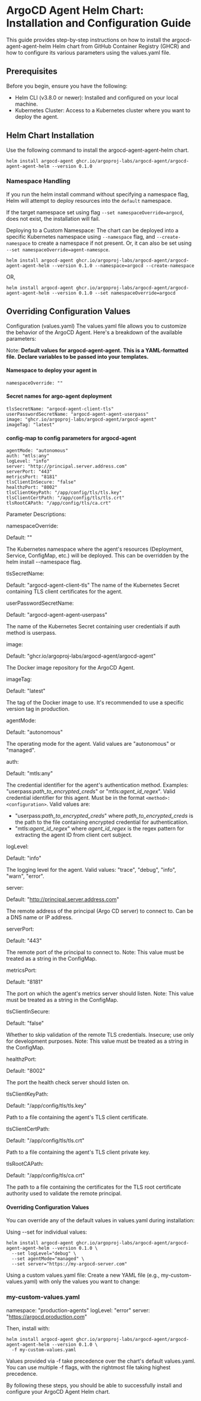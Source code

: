 # ArgoCD Agent Helm Chart: Installation and Configuration Guide
This guide provides step-by-step instructions on how to install the argocd-agent-agent-helm Helm chart from GitHub Container Registry (GHCR) and how to configure its various parameters using the values.yaml file.

## Prerequisites
Before you begin, ensure you have the following:

- Helm CLI (v3.8.0 or newer): Installed and configured on your local machine.
- Kubernetes Cluster: Access to a Kubernetes cluster where you want to deploy the agent.

## Helm Chart Installation
Use the following command to install the argocd-agent-agent-helm chart.

`helm install argocd-agent ghcr.io/argoproj-labs/argocd-agent/argocd-agent-agent-helm --version 0.1.0`

### Namespace Handling

If you run the helm install command without specifying a namespace flag, Helm will attempt to deploy resources into the `default` namespace.

If the target namespace set using flag `--set namespaceOverride=argocd`, does not exist, the installation will fail. 

Deploying to a Custom Namespace:
The chart can be deployed into a specific Kubernetes namespace using `--namespace` flag, and `--create-namespace` to create a namespace if not present. Or, it can also be set using `--set namespaceOverride=agent-namespce`.

```
helm install argocd-agent ghcr.io/argoproj-labs/argocd-agent/argocd-agent-agent-helm --version 0.1.0 --namespace=argocd --create-namespace
```

OR,

```
helm install argocd-agent ghcr.io/argoproj-labs/argocd-agent/argocd-agent-agent-helm --version 0.1.0 --set namespaceOverride=argocd
```


## Overriding Configuration Values
Configuration (values.yaml)
The values.yaml file allows you to customize the behavior of the ArgoCD Agent. Here's a breakdown of the available parameters:

Note:
__Default values for argocd-agent-agent.__
__This is a YAML-formatted file.__
__Declare variables to be passed into your templates.__

#### Namespace to deploy your agent in
```
namespaceOverride: ""
```

#### Secret names for argo-agent deployment

```
tlsSecretName: "argocd-agent-client-tls"
userPasswordSecretName: "argocd-agent-agent-userpass"
image: "ghcr.io/argoproj-labs/argocd-agent/argocd-agent"
imageTag: "latest"
```

#### config-map to config parameters for argocd-agent

```
agentMode: "autonomous"
auth: "mtls:any"
logLevel: "info"
server: "http://principal.server.address.com" 
serverPort: "443"
metricsPort: "8181"
tlsClientInSecure: "false"
healthzPort: "8002"
tlsClientKeyPath: "/app/config/tls/tls.key"
tlsClientCertPath: "/app/config/tls/tls.crt"
tlsRootCAPath: "/app/config/tls/ca.crt"
```

Parameter Descriptions:

namespaceOverride:

Default: ""

The Kubernetes namespace where the agent's resources (Deployment, Service, ConfigMap, etc.) will be deployed. This can be overridden by the helm install --namespace flag.

tlsSecretName:

Default: "argocd-agent-client-tls"
The name of the Kubernetes Secret containing TLS client certificates for the agent.

userPasswordSecretName:

Default: "argocd-agent-agent-userpass"

The name of the Kubernetes Secret containing user credentials if auth method is userpass.

image:

Default: "ghcr.io/argoproj-labs/argocd-agent/argocd-agent"

The Docker image repository for the ArgoCD Agent.

imageTag:

Default: "latest"

The tag of the Docker image to use. It's recommended to use a specific version tag in production.

agentMode:

Default: "autonomous"

The operating mode for the agent. Valid values are "autonomous" or "managed".

auth:

Default: "mtls:any"

The credential identifier for the agent's authentication method. Examples: "userpass:_path_to_encrypted_creds_" or "mtls:_agent_id_regex_".
Valid credential identifier for this agent. Must be in the
format `<method>:<configuration>`. 
Valid values are:
- "userpass:_path_to_encrypted_creds_" where _path_to_encrypted_creds_ is
  the path to the file containing encrypted credential for authenticatiion.
- "mtls:_agent_id_regex_" where _agent_id_regex_ is the regex pattern for
  extracting the agent ID from client cert subject.

logLevel:

Default: "info"

The logging level for the agent. Valid values: "trace", "debug", "info", "warn", "error".

server:

Default: "http://principal.server.address.com"

The remote address of the principal (Argo CD server) to connect to. Can be a DNS name or IP address.

serverPort:

Default: "443"

The remote port of the principal to connect to. Note: This value must be treated as a string in the ConfigMap.

metricsPort:

Default: "8181"

The port on which the agent's metrics server should listen. Note: This value must be treated as a string in the ConfigMap.

tlsClientInSecure:

Default: "false"

Whether to skip validation of the remote TLS credentials. Insecure; use only for development purposes. Note: This value must be treated as a string in the ConfigMap.

healthzPort:

Default: "8002"

The port the health check server should listen on.

tlsClientKeyPath: 

Default: "/app/config/tls/tls.key"

Path to a file containing the agent's TLS client certificate.

tlsClientCertPath: 

Default: "/app/config/tls/tls.crt"

Path to a file containing the agent's TLS client private key.

tlsRootCAPath: 

Default: "/app/config/tls/ca.crt"

The path to a file containing the certificates for the TLS root certificate authority used to validate the remote principal. 

#### Overriding Configuration Values
You can override any of the default values in values.yaml during installation:

Using --set for individual values:
```
helm install argocd-agent ghcr.io/argoproj-labs/argocd-agent/argocd-agent-agent-helm --version 0.1.0 \
  --set logLevel="debug" \
  --set agentMode="managed" \
  --set server="https://my-argocd-server.com"
```
Using a custom values.yaml file:
Create a new YAML file (e.g., my-custom-values.yaml) with only the values you want to change:

### my-custom-values.yaml

namespace: "production-agents"
logLevel: "error"
server: "https://argocd.production.com"

Then, install with:

```
helm install argocd-agent ghcr.io/argoproj-labs/argocd-agent/argocd-agent-agent-helm --version 0.1.0 \
  -f my-custom-values.yaml
```
Values provided via -f take precedence over the chart's default values.yaml. You can use multiple -f flags, with the rightmost file taking highest precedence.

By following these steps, you should be able to successfully install and configure your ArgoCD Agent Helm chart.